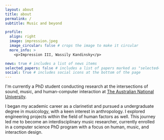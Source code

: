 ```yaml
---
layout: about
title: about
permalink: /
subtitle: Music and beyond

profile:
  align: right
  image: impression.jpeg
  image_circular: false # crops the image to make it circular
  more_info: >
    <p>Impression III, Wassily Kandinsky</p>

news: true # includes a list of news items
selected_papers: false # includes a list of papers marked as "selected={true}"
social: true # includes social icons at the bottom of the page
---
```


I'm currently a PhD student conducting research at the intersections of sound, music, and human-computer interaction at [The Australian National University](https://www.anu.edu.au/).

I began my academic career as a clarinetist and pursued a undergraduate degree in musicology, with a keen interest in anthropology. I explored engineering projects within the field of human factors as well. This journey led me to become an interdisciplinary music researcher, currently enrolled in a computer science PhD program with a focus on human, music, and interaction design.
